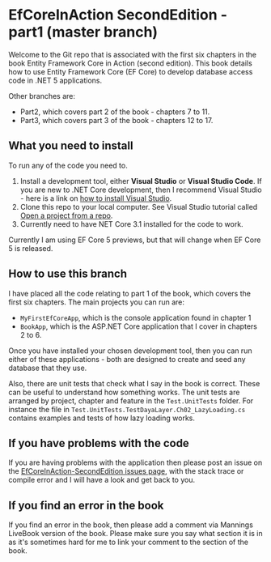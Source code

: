 # EfCoreInAction SecondEdition - part1 (master branch)

Welcome to the Git repo that is associated with the first six chapters in the book Entity Framework Core in Action (second edition). This book details how to use Entity Framework Core (EF Core) to develop database access code in .NET 5 applications.

Other branches are:

* Part2, which covers part 2 of the book - chapters 7 to 11.
* Part3, which covers part 3 of the book - chapters 12 to 17.

## What you need to install

To run any of the code you need to.

1. Install a development tool, either **Visual Studio** or **Visual Studio Code**. If you are new to .NET Core development, then I recommend Visual Studio - here is a link on [how to install Visual Studio](http://mng.bz/2x0T).
2. Clone this repo to your local computer. See Visual Studio tutorial called [Open a project from a repo](https://docs.microsoft.com/en-us/visualstudio/get-started/tutorial-open-project-from-repo).
3. Currently need to have NET Core 3.1 installed for the code to work.

Currently I am using EF Core 5 previews, but that will change when EF Core 5 is released.

## How to use this branch

I have placed all the code relating to part 1 of the book, which covers the first six chapters. The main projects you can run are:

* `MyFirstEfCoreApp`, which is the console application found in chapter 1
* `BookApp`, which is the ASP.NET Core application that I cover in chapters 2 to 6.

Once you have installed your chosen development tool, then you can run either of these applications - both are designed to create and seed any database that they use.

Also, there are  unit tests that check what I say in the book is correct. These can be useful to understand how something works. The unit tests are arranged by project, chapter and feature in the `Test.UnitTests` folder. For instance the file in `Test.UnitTests.TestDayaLayer.Ch02_LazyLoading.cs` contains examples and tests of how lazy loading works.


## If you have problems with the code

If you are having problems with the application then please post an issue on the [EfCoreInAction-SecondEdition issues page](https://github.com/JonPSmith/EfCoreinAction-SecondEdition/issues), with the stack trace or compile error and I will have a look and get back to you.

## If you find an error in the book

If you find an error in the book, then please add a comment via Mannings LiveBook version of the book. Please make sure you say what section it is in as it's sometimes hard for me to link your comment to the section of the book.


 
